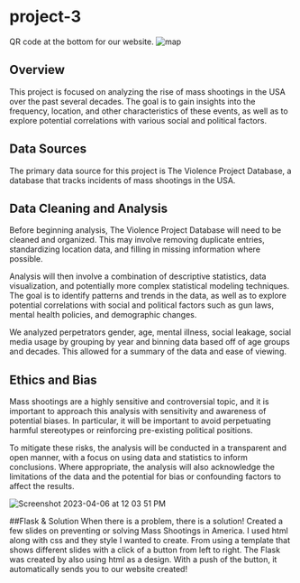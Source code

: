 # project-3
QR code at the bottom for our website. 
![map](https://i.imgur.com/Wy08HEY.png)

## Overview

This project is focused on analyzing the rise of mass shootings in the USA over the past several decades. The goal is to gain insights into the frequency, location, and other characteristics of these events, as well as to explore potential correlations with various social and political factors.

## Data Sources

The primary data source for this project is The Violence Project Database, a database that tracks incidents of mass shootings in the USA.

## Data Cleaning and Analysis

Before beginning analysis, The Violence Project Database will need to be cleaned and organized. This may involve removing duplicate entries, standardizing location data, and filling in missing information where possible.

Analysis will then involve a combination of descriptive statistics, data visualization, and potentially more complex statistical modeling techniques. The goal is to identify patterns and trends in the data, as well as to explore potential correlations with social and political factors such as gun laws, mental health policies, and demographic changes.

We analyzed perpetrators gender, age, mental illness, social leakage, social media usage by grouping by year and binning data based off of age groups and decades. This allowed for a summary of the data and ease of viewing. 


## Ethics and Bias
Mass shootings are a highly sensitive and controversial topic, and it is important to approach this analysis with sensitivity and awareness of potential biases. In particular, it will be important to avoid perpetuating harmful stereotypes or reinforcing pre-existing political positions.

To mitigate these risks, the analysis will be conducted in a transparent and open manner, with a focus on using data and statistics to inform conclusions. Where appropriate, the analysis will also acknowledge the limitations of the data and the potential for bias or confounding factors to affect the results.


![Screenshot 2023-04-06 at 12 03 51 PM](https://user-images.githubusercontent.com/115597437/230472085-84323f55-f1f6-42df-ac2a-0b28ed048181.png)

##Flask & Solution
When there is a problem, there is a solution! Created a few slides on preventing or solving Mass Shootings in America. I used html along with css and they style I wanted to create. From using a template that shows different slides with a click of a button from left to right. The Flask was created by also using html as a design. With a push of the button, it automatically sends you to our website created! 

